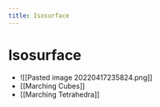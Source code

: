 ```yaml
---
title: Isosurface
---
```


# Isosurface
- ![[Pasted image 20220417235824.png]]
- [[Marching Cubes]]
- [[Marching Tetrahedra]]










